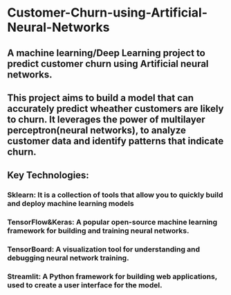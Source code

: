 # Customer-Churn-using-Artificial-Neural-Networks

## A machine learning/Deep Learning project to predict customer churn using Artificial neural networks.

## This project aims to build a model that can accurately predict wheather customers are likely to churn. It leverages the power of multilayer perceptron(neural networks), to analyze customer data and identify patterns that indicate churn.

## Key Technologies:

### Sklearn: It is a collection of tools that allow you to quickly build and deploy machine learning models
### TensorFlow&Keras: A popular open-source machine learning framework for building and training neural networks.
### TensorBoard: A visualization tool for understanding and debugging neural network training.
### Streamlit: A Python framework for building web applications, used to create a user interface for the model.
